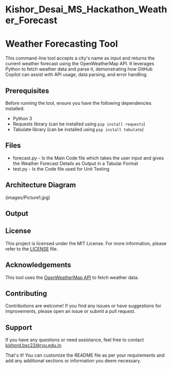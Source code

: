 # Kishor_Desai_MS_Hackathon_Weather_Forecast

# Weather Forecasting Tool

This command-line tool accepts a city's name as input and returns the current weather forecast using the OpenWeatherMap API. It leverages Python to fetch weather data and parse it, demonstrating how GitHub Copilot can assist with API usage, data parsing, and error handling.

## Prerequisites

Before running the tool, ensure you have the following dependencies installed:

- Python 3
- Requests library (can be installed using `pip install requests`)
- Tabulate library (can be installed using `pip install tabulate`)

## Files

- forecast.py - Is the Main Code file which takes the user input and gives the Weather Forecast Details as Output in a Tabular Format
- test.py - Is the Code file used for Unit Testing

## Architecture Diagram
(images/Picture1.jpg)

## Output

  
## License

This project is licensed under the MIT License. For more information, please refer to the [LICENSE](LICENSE) file.

## Acknowledgements

This tool uses the [OpenWeatherMap API](https://openweathermap.org/api) to fetch weather data.

## Contributing

Contributions are welcome! If you find any issues or have suggestions for improvements, please open an issue or submit a pull request.

## Support

If you have any questions or need assistance, feel free to contact [kishord.bsc22@rvu.edu.in](mailto:kishord.bsc22@rvu.edu.in).

That's it! You can customize the README file as per your requirements and add any additional sections or information you deem necessary.
